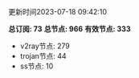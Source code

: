 更新时间2023-07-18 09:42:10

**总订阅: 73**
**总节点: 966**
**有效节点: 333**
- v2ray节点: 279
- trojan节点: 44
- ss节点: 10

